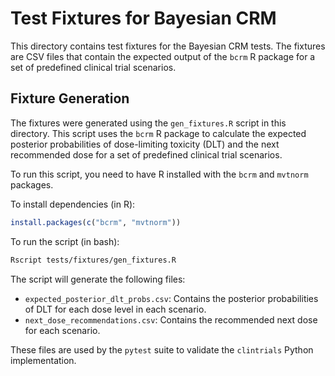 # Test Fixtures for Bayesian CRM

This directory contains test fixtures for the Bayesian CRM tests. The fixtures are CSV files that contain the expected output of the `bcrm` R package for a set of predefined clinical trial scenarios.

## Fixture Generation

The fixtures were generated using the `gen_fixtures.R` script in this directory. This script uses the `bcrm` R package to calculate the expected posterior probabilities of dose-limiting toxicity (DLT) and the next recommended dose for a set of predefined clinical trial scenarios.

To run this script, you need to have R installed with the `bcrm` and `mvtnorm` packages.

To install dependencies (in R):
```R
install.packages(c("bcrm", "mvtnorm"))
```

To run the script (in bash):
```bash
Rscript tests/fixtures/gen_fixtures.R
```

The script will generate the following files:
- `expected_posterior_dlt_probs.csv`: Contains the posterior probabilities of DLT for each dose level in each scenario.
- `next_dose_recommendations.csv`: Contains the recommended next dose for each scenario.

These files are used by the `pytest` suite to validate the `clintrials` Python implementation.
